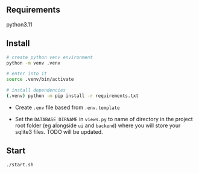 ## Requirements
python3.11

## Install
```bash
# create python venv environment
python -m venv .venv

# enter into it
source .venv/bin/activate

# install dependencies
(.venv) python -m pip install -r requirements.txt
```

* Create `.env` file based from `.env.template`

* Set the `DATABASE_DIRNAME` in `views.py` to name of directory in the project root folder (eg alongside `ui` and `backend`) where you will store your sqlite3 files. TODO will be updated.

## Start
```bash
./start.sh
```